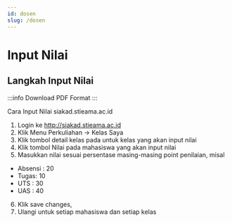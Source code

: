 ```yaml
---
id: dosen
slug: /dosen
---
```


# Input Nilai

## Langkah Input Nilai

:::info Download PDF Format
:::

Cara Input Nilai siakad.stieama.ac.id

1. Login ke http://siakad.stieama.ac.id
2. Klik Menu Perkuliahan → Kelas Saya
3. Klik tombol detail kelas pada untuk kelas yang akan input nilai
4. Klik tombol Nilai pada mahasiswa yang akan input nilai
5. Masukkan nilai sesuai persentase masing-masing point penilaian, misal

- Absensi : 20
- Tugas: 10
- UTS : 30
- UAS : 40

6. Klik save changes,
7. Ulangi untuk setiap mahasiswa dan setiap kelas
